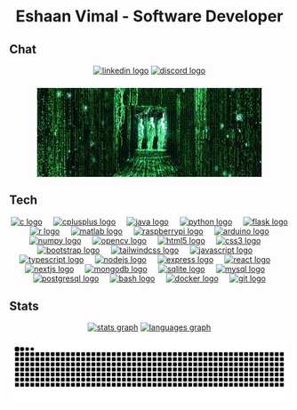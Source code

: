 <h1 align="center">Eshaan Vimal - Software Developer</h1>

###

<h2>Chat</h2>
<div align="center">
  <a href="https://www.linkedin.com/in/eshaan-vimal-47a939328/"><img src="https://raw.githubusercontent.com/maurodesouza/profile-readme-generator/master/src/assets/icons/social/linkedin/default.svg" width="52" height="40" alt="linkedin logo"  /></a>
  <a href="https://www.google.com/search?q=copy+my+discord+username%3A+97315729"><img src="https://raw.githubusercontent.com/maurodesouza/profile-readme-generator/master/src/assets/icons/social/discord/default.svg" width="52" height="40" alt="discord logo"  /></a>
</div>

###

<div align="center"><a href="#"><img align="center" width="80%" src="./code-gif.gif"></a></div>

###

<h2>Tech</h2>
<div align="center">
  <a href="#"><img src="https://cdn.jsdelivr.net/gh/devicons/devicon/icons/c/c-original.svg" height="40" alt="c logo" /></a>
  <img width="12" />
  <a href="#"><img src="https://cdn.jsdelivr.net/gh/devicons/devicon/icons/cplusplus/cplusplus-original.svg" height="40" alt="cplusplus logo" /></a>
  <img width="12" />
  <a href="#"><img src="https://cdn.jsdelivr.net/gh/devicons/devicon/icons/java/java-original.svg" height="40" alt="java logo" /></a>
  <img width="12" />
  <a href="#"><img src="https://cdn.jsdelivr.net/gh/devicons/devicon/icons/python/python-original.svg" height="40" alt="python logo" /></a>
  <img width="12" />
  <a href="#"><img src="https://cdn.jsdelivr.net/gh/devicons/devicon/icons/flask/flask-original.svg" height="40" alt="flask logo" /></a>
  <img width="12" />
  <a href="#"><img src="https://cdn.jsdelivr.net/gh/devicons/devicon/icons/r/r-original.svg" height="40" alt="r logo" /></a>
  <img width="12" />
  <a href="#"><img src="https://cdn.jsdelivr.net/gh/devicons/devicon/icons/matlab/matlab-original.svg" height="40" alt="matlab logo" /></a>
  <img width="12" />
  <a href="#"><img src="https://cdn.jsdelivr.net/gh/devicons/devicon/icons/raspberrypi/raspberrypi-original.svg" height="40" alt="raspberrypi logo" /></a>
  <img width="12" />
  <a href="#"><img src="https://cdn.jsdelivr.net/gh/devicons/devicon/icons/arduino/arduino-original.svg" height="40" alt="arduino logo" /></a>
  <img width="12" />
  <a href="#"><img src="https://cdn.jsdelivr.net/gh/devicons/devicon/icons/numpy/numpy-original.svg" height="40" alt="numpy logo" /></a>
  <img width="12" />
  <a href="#"><img src="https://cdn.jsdelivr.net/gh/devicons/devicon/icons/opencv/opencv-original.svg" height="40" alt="opencv logo" /></a>
  <img width="12" />
  <a href="#"><img src="https://cdn.jsdelivr.net/gh/devicons/devicon/icons/html5/html5-original.svg" height="40" alt="html5 logo" /></a>
  <img width="12" />
  <a href="#"><img src="https://cdn.jsdelivr.net/gh/devicons/devicon/icons/css3/css3-original.svg" height="40" alt="css3 logo" /></a>
  <img width="12" />
  <a href="#"><img src="https://cdn.jsdelivr.net/gh/devicons/devicon/icons/bootstrap/bootstrap-original.svg" height="40" alt="bootstrap logo" /></a>
  <img width="12" />
  <a href="#"><img src="https://cdn.jsdelivr.net/gh/devicons/devicon/icons/tailwindcss/tailwindcss-original-wordmark.svg" height="40" alt="tailwindcss logo" /></a>
  <img width="12" />
  <a href="#"><img src="https://cdn.jsdelivr.net/gh/devicons/devicon/icons/javascript/javascript-original.svg" height="40" alt="javascript logo" /></a>
  <img width="12" />
  <a href="#"><img src="https://cdn.jsdelivr.net/gh/devicons/devicon/icons/typescript/typescript-original.svg" height="40" alt="typescript logo" /></a>
  <img width="12" />
  <a href="#"><img src="https://cdn.jsdelivr.net/gh/devicons/devicon/icons/nodejs/nodejs-original.svg" height="40" alt="nodejs logo" /></a>
  <img width="12" />
  <a href="#"><img src="https://cdn.jsdelivr.net/gh/devicons/devicon/icons/express/express-original.svg" height="40" alt="express logo" /></a>
  <img width="12" />
  <a href="#"><img src="https://cdn.jsdelivr.net/gh/devicons/devicon/icons/react/react-original.svg" height="40" alt="react logo" /></a>
  <img width="12" />
  <a href="#"><img src="https://cdn.jsdelivr.net/gh/devicons/devicon/icons/nextjs/nextjs-original.svg" height="40" alt="nextjs logo" /></a>
  <img width="12" />
  <a href="#"><img src="https://cdn.jsdelivr.net/gh/devicons/devicon/icons/mongodb/mongodb-original.svg" height="40" alt="mongodb logo" /></a>
  <img width="12" />
  <a href="#"><img src="https://cdn.jsdelivr.net/gh/devicons/devicon/icons/sqlite/sqlite-original.svg" height="40" alt="sqlite logo" /></a>
  <img width="12" />
  <a href="#"><img src="https://cdn.jsdelivr.net/gh/devicons/devicon/icons/mysql/mysql-original.svg" height="40" alt="mysql logo" /></a>
  <img width="12" />
  <a href="#"><img src="https://cdn.jsdelivr.net/gh/devicons/devicon/icons/postgresql/postgresql-original.svg" height="40" alt="postgresql logo" /></a>
  <img width="12" />
  <a href="#"><img src="https://cdn.jsdelivr.net/gh/devicons/devicon/icons/bash/bash-original.svg" height="40" alt="bash logo" /></a>
  <img width="12" />
  <a href="#"><img src="https://cdn.jsdelivr.net/gh/devicons/devicon/icons/docker/docker-original.svg" height="40" alt="docker logo" /></a>
  <img width="12" />
  <a href="#"><img src="https://cdn.jsdelivr.net/gh/devicons/devicon/icons/git/git-original.svg" height="40" alt="git logo" /></a>
</div>

###

<h2>Stats</h2>
<div align="center">
  <a href="#"><img src="https://github-readme-stats.vercel.app/api?username=eshaan-vimal&hide_title=false&hide_rank=false&show_icons=true&include_all_commits=true&count_private=true&disable_animations=false&theme=chartreuse-dark&locale=en&hide_border=false" height="150" alt="stats graph"  /></a>
  <a href="#"><img src="https://github-readme-stats.vercel.app/api/top-langs?username=eshaan-vimal&locale=en&hide_title=false&layout=compact&card_width=320&langs_count=5&theme=chartreuse-dark&hide_border=false" height="150" alt="languages graph"  />
</div></a>

<br clear="both">

<img src="https://raw.githubusercontent.com/eshaan-vimal/eshaan-vimal/output/snake.svg" alt="Snake animation" />

###